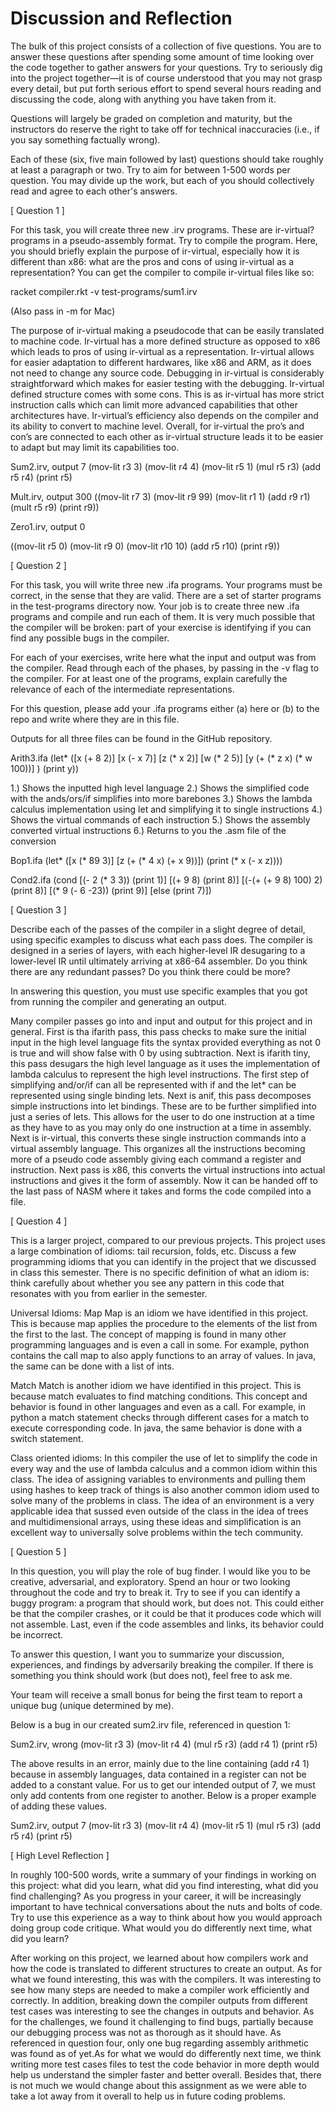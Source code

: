 # Discussion and Reflection

The bulk of this project consists of a collection of five questions. You are to answer these questions after spending some amount of time looking over the code together to gather answers for your questions. Try to seriously dig into the project together—it is of course understood that you may not grasp every detail, but put forth serious effort to spend several hours reading and discussing the code, along with anything you have taken from it.

Questions will largely be graded on completion and maturity, but the instructors do reserve the right to take off for technical inaccuracies (i.e., if you say something factually wrong).

Each of these (six, five main followed by last) questions should take roughly at least a paragraph or two. Try to aim for between 1-500 words per question. You may divide up the work, but each of you should collectively read and agree to each other's answers.


[ Question 1 ] 

For this task, you will create three new .irv programs. These are ir-virtual? programs in a pseudo-assembly format. Try to compile the program. Here, you should briefly explain the purpose of ir-virtual, especially how it is different than x86: what are the pros and cons of using ir-virtual as a representation? You can get the compiler to compile ir-virtual files like so:

racket compiler.rkt -v test-programs/sum1.irv 

(Also pass in -m for Mac)

The purpose of ir-virtual making a pseudocode that can be easily translated to machine code. Ir-virtual has a more defined structure as opposed to x86 which leads to pros of using ir-virtual as a representation. Ir-virtual allows for easier adaptation to different hardwares, like x86 and ARM, as it does not need to change any source code. Debugging in ir-virtual is considerably  straightforward which makes for easier testing with the debugging.
Ir-virtual defined structure comes with some cons. This is as ir-virtual has more strict instruction calls which can limit more advanced capabilities that other architectures have. Ir-virtual’s efficiency also depends on the compiler and its ability to convert to machine level. Overall, for  ir-virtual the pro’s and con’s are connected to each other as ir-virtual structure leads it to be easier to adapt but may limit its capabilities too.




Sum2.irv, output 7
(mov-lit r3 3)
(mov-lit r4 4)
(mov-lit r5 1)
(mul r5 r3)
(add r5 r4)
(print r5)


Mult.irv, output 300
((mov-lit r7 3)
(mov-lit r9 99)
(mov-lit r1 1)
(add r9 r1)
(mult r5 r9)
(print r9))


Zero1.irv, output 0

((mov-lit r5 0)
(mov-lit r9 0)
(mov-lit r10 10)
(add r5 r10)
(print r9))




[ Question 2 ] 

For this task, you will write three new .ifa programs. Your programs must be correct, in the sense that they are valid. There are a set of starter programs in the test-programs directory now. Your job is to create three new .ifa programs and compile and run each of them. It is very much possible that the compiler will be broken: part of your exercise is identifying if you can find any possible bugs in the compiler.

For each of your exercises, write here what the input and output was from the compiler. Read through each of the phases, by passing in the -v flag to the compiler. For at least one of the programs, explain carefully the relevance of each of the intermediate representations.

For this question, please add your .ifa programs either (a) here or (b) to the repo and write where they are in this file.


Outputs for all three files can be found in the GitHub repository.

Arith3.ifa
(let* ([x (+ 8 2)]
      [x (- x 7)]
       [z (* x 2)]
       [w (* 2 5)] 
       [y (+ (* z x) (* w 100))] 
       )
  (print y))


1.) Shows the inputted high level language
2.) Shows the simplified code with the ands/ors/if simplifies into more barebones
3.) Shows the lambda calculus implementation using let and simplifying it to single instructions 
4.) Shows the virtual commands of each instruction
5.) Shows the assembly converted virtual instructions
6.) Returns to you the .asm file of the conversion


Bop1.ifa
(let* ([x (* 89 3)]
       [z (+ (* 4 x) (+ x 9))])
  (print (* x (- x z))))


Cond2.ifa
(cond [(- 2 (* 3 3)) (print 1)]
      [(+ 9 8) (print 8)]
      [(-(+ (+ 9 8) 100) 2) (print 8)]
      [(* 9 (- 6 -23)) (print 9)]
      [else (print 7)])




[ Question 3 ] 

Describe each of the passes of the compiler in a slight degree of detail, using specific examples to discuss what each pass does. The compiler is designed in a series of layers, with each higher-level IR desugaring to a lower-level IR until ultimately arriving at x86-64 assembler. Do you think there are any redundant passes? Do you think there could be more?

In answering this question, you must use specific examples that you got from running the compiler and generating an output.

Many compiler passes go into and input and output for this project and in general. First is tha ifarith pass, this pass checks to make sure the initial input in the high level language fits the syntax provided everything as not 0 is true and will show false with 0 by using subtraction. Next is ifarith tiny, this pass desugars the high level language as it uses the implementation of lambda calculus to represent the high level instructions. The first step of simplifying and/or/if can all be represented with if and the let* can be represented using single binding lets. Next is anif, this pass decomposes simple instructions into let bindings. These are to be further simplified  into just a series of lets. This allows for the user to do one instruction at a time as they have to as you may only do one instruction at a time in assembly. Next is ir-virtual, this converts these single instruction commands into a virtual assembly language. This organizes all the instructions becoming more of a pseudo code assembly giving each command a register and instruction. Next pass is x86, this converts the virtual instructions into actual instructions and gives it the form of assembly. Now it can be handed off to  the last pass of NASM where it takes and forms the code compiled into a file.



[ Question 4 ] 

This is a larger project, compared to our previous projects. This project uses a large combination of idioms: tail recursion, folds, etc. Discuss a few programming idioms that you can identify in the project that we discussed in class this semester. There is no specific definition of what an idiom is: think carefully about whether you see any pattern in this code that resonates with you from earlier in the semester.

Universal Idioms:
Map
Map is an idiom we have identified in this project. This is because map applies the procedure to the elements of the list from the first to the last. The concept of mapping is found in many other programming languages and is even a call in some. For example, python contains the call map to also apply functions to an array of values. In java, the same can be done with a list of ints. 

Match
Match is another idiom we have identified in this project. This is because match evaluates to find matching conditions. This concept and behavior is found in other languages and even as a call. For example, in python a match statement checks through different cases for a match to execute corresponding code. In java, the same behavior is done with a switch statement.

Class oriented idioms:
In this compiler the use of let to simplify the code in every way and the use of lambda calculus and a common idiom within this class. The idea of assigning variables to environments and pulling them using hashes to keep track of things is also another common idiom used to solve many of the problems in class. The idea of an environment is a very applicable idea that sussed even outside of the class in the idea of trees and multidimensional arrays, using these ideas and simplification is an excellent way to universally solve problems within the tech community.


[ Question 5 ] 

In this question, you will play the role of bug finder. I would like you to be creative, adversarial, and exploratory. Spend an hour or two looking throughout the code and try to break it. Try to see if you can identify a buggy program: a program that should work, but does not. This could either be that the compiler crashes, or it could be that it produces code which will not assemble. Last, even if the code assembles and links, its behavior could be incorrect.

To answer this question, I want you to summarize your discussion, experiences, and findings by adversarily breaking the compiler. If there is something you think should work (but does not), feel free to ask me.

Your team will receive a small bonus for being the first team to report a unique bug (unique determined by me).


Below is a bug in our created sum2.irv file, referenced in question 1:

Sum2.irv, wrong
(mov-lit r3 3)
(mov-lit r4 4)
(mul r5 r3)
(add r4 1)
(print r5)

The above results in an error, mainly due to the line containing (add r4 1) because in assembly languages, data contained in a register can not be added to a constant value. For us to get our intended output of 7, we must only add contents from one register to another. Below is a proper example of adding these values.

Sum2.irv, output 7
(mov-lit r3 3)
(mov-lit r4 4)
(mov-lit r5 1)
(mul r5 r3)
(add r5 r4)
(print r5)






[ High Level Reflection ] 

In roughly 100-500 words, write a summary of your findings in working on this project: what did you learn, what did you find interesting, what did you find challenging? As you progress in your career, it will be increasingly important to have technical conversations about the nuts and bolts of code. Try to use this experience as a way to think about how you would approach doing group code critique. What would you do differently next time, what did you learn?

After working on this project, we learned about how compilers work and how the code is translated to different structures to create an output. As for what we found interesting, this was with the compilers. It was interesting to see how many steps are needed to make a compiler work efficiently and correctly. In addition, breaking down the compiler outputs from different test cases was interesting to see the changes in outputs and behavior. As for the challenges, we found it challenging to find bugs, partially because our debugging process was not as thorough as it should have. As referenced in question four, only one bug regarding assembly arithmetic was found as of yet.As for what we would do differently next time, we think writing more test cases files to test the code behavior in more depth would help us understand the simpler faster and better overall. Besides that, there is not much we would change about this assignment as we were able to take a lot away from it overall to help us in future coding problems.

